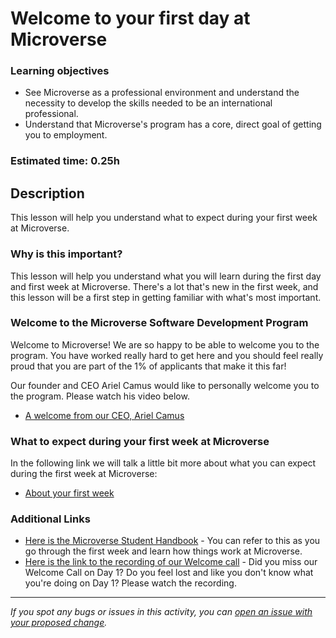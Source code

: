# Welcome to your first day at Microverse

### Learning objectives

- See Microverse as a professional environment and understand the necessity to develop the skills needed to be an international professional.
- Understand that Microverse's program has a core, direct goal of getting you to employment.

### Estimated time: 0.25h

## Description

This lesson will help you understand what to expect during your first week at Microverse.

### Why is this important?

This lesson will help you understand what you will learn during the first day and first week at Microverse. There's a lot that's new in the first week, and this lesson will be a first step in getting familiar with what's most important.

### Welcome to the Microverse Software Development Program

Welcome to Microverse! We are so happy to be able to welcome you to the program. You have worked really hard to get here and you should feel really proud that you are part of the 1% of applicants that make it this far!

Our founder and CEO Ariel Camus would like to personally welcome you to the program. Please watch his video below.

- [A welcome from our CEO, Ariel Camus](https://www.loom.com/share/c4eb551b5cc348d3b03cddbba5a5a41f)

### What to expect during your first week at Microverse

In the following link we will talk a little bit more about what you can expect during the first week at Microverse:

- [About your first week](first-week-at-microverse.md)

### Additional Links
- [Here is the Microverse Student Handbook](https://www.notion.so/microverse/Microverse-Student-Handbook-ca8ac3bfccdd4e708b26d5d967fe4392) - You can refer to this as you go through the first week and learn how things work at Microverse.
- [Here is the link to the recording of our Welcome call](https://drive.google.com/file/d/1htTA7Ke5QyY9PTaaO-Mpqhk2sC2OlBNi/view?usp=sharing) - Did you miss our Welcome Call on Day 1? Do you feel lost and like you don't know what you're doing on Day 1? Please watch the recording.



------

_If you spot any bugs or issues in this activity, you can [open an issue with your proposed change](https://github.com/microverseinc/curriculum-transversal-skills/blob/main/git-github/articles/open_issue.md)._
